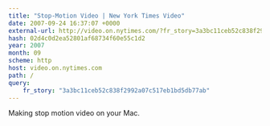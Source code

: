 ```yaml
---
title: "Stop-Motion Video | New York Times Video"
date: 2007-09-24 16:37:07 +0000
external-url: http://video.on.nytimes.com/?fr_story=3a3bc11ceb52c838f2992a07c517eb1bd5db77ab
hash: 02d4c0d2ea52801af68734f60e55c1d2
year: 2007
month: 09
scheme: http
host: video.on.nytimes.com
path: /
query:
    fr_story: "3a3bc11ceb52c838f2992a07c517eb1bd5db77ab"
---
```


Making stop motion video on your Mac.
